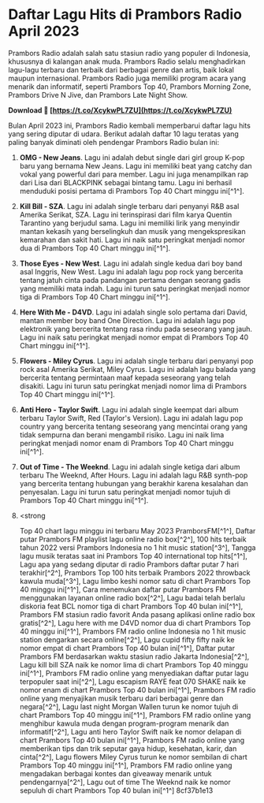 
 
# Daftar Lagu Hits di Prambors Radio April 2023
 
Prambors Radio adalah salah satu stasiun radio yang populer di Indonesia, khususnya di kalangan anak muda. Prambors Radio selalu menghadirkan lagu-lagu terbaru dan terbaik dari berbagai genre dan artis, baik lokal maupun internasional. Prambors Radio juga memiliki program acara yang menarik dan informatif, seperti Prambors Top 40, Prambors Morning Zone, Prambors Drive N Jive, dan Prambors Late Night Show.
 
**Download 🌟 [https://t.co/XcykwPL7ZU](https://t.co/XcykwPL7ZU)**


 
Bulan April 2023 ini, Prambors Radio kembali memperbarui daftar lagu hits yang sering diputar di udara. Berikut adalah daftar 10 lagu teratas yang paling banyak diminati oleh pendengar Prambors Radio bulan ini:
 
1. **OMG - New Jeans**. Lagu ini adalah debut single dari girl group K-pop baru yang bernama New Jeans. Lagu ini memiliki beat yang catchy dan vokal yang powerful dari para member. Lagu ini juga menampilkan rap dari Lisa dari BLACKPINK sebagai bintang tamu. Lagu ini berhasil menduduki posisi pertama di Prambors Top 40 Chart minggu ini[^1^].
2. **Kill Bill - SZA**. Lagu ini adalah single terbaru dari penyanyi R&B asal Amerika Serikat, SZA. Lagu ini terinspirasi dari film karya Quentin Tarantino yang berjudul sama. Lagu ini memiliki lirik yang menyindir mantan kekasih yang berselingkuh dan musik yang mengekspresikan kemarahan dan sakit hati. Lagu ini naik satu peringkat menjadi nomor dua di Prambors Top 40 Chart minggu ini[^1^].
3. **Those Eyes - New West**. Lagu ini adalah single kedua dari boy band asal Inggris, New West. Lagu ini adalah lagu pop rock yang bercerita tentang jatuh cinta pada pandangan pertama dengan seorang gadis yang memiliki mata indah. Lagu ini turun satu peringkat menjadi nomor tiga di Prambors Top 40 Chart minggu ini[^1^].
4. **Here With Me - D4VD**. Lagu ini adalah single solo pertama dari David, mantan member boy band One Direction. Lagu ini adalah lagu pop elektronik yang bercerita tentang rasa rindu pada seseorang yang jauh. Lagu ini naik satu peringkat menjadi nomor empat di Prambors Top 40 Chart minggu ini[^1^].
5. **Flowers - Miley Cyrus**. Lagu ini adalah single terbaru dari penyanyi pop rock asal Amerika Serikat, Miley Cyrus. Lagu ini adalah lagu balada yang bercerita tentang permintaan maaf kepada seseorang yang telah disakiti. Lagu ini turun satu peringkat menjadi nomor lima di Prambors Top 40 Chart minggu ini[^1^].
6. **Anti Hero - Taylor Swift**. Lagu ini adalah single keempat dari album terbaru Taylor Swift, Red (Taylor's Version). Lagu ini adalah lagu pop country yang bercerita tentang seseorang yang mencintai orang yang tidak sempurna dan berani mengambil risiko. Lagu ini naik lima peringkat menjadi nomor enam di Prambors Top 40 Chart minggu ini[^1^].
7. **Out of Time - The Weeknd**. Lagu ini adalah single ketiga dari album terbaru The Weeknd, After Hours. Lagu ini adalah lagu R&B synth-pop yang bercerita tentang hubungan yang berakhir karena kesalahan dan penyesalan. Lagu ini turun satu peringkat menjadi nomor tujuh di Prambors Top 40 Chart minggu ini[^1^].
8. <strong

    Top 40 chart lagu minggu ini terbaru May 2023 PramborsFM[^1^],  Daftar putar Prambors FM playlist lagu online radio box[^2^],  100 hits terbaik tahun 2022 versi Prambors Indonesia no 1 hit music station[^3^],  Tangga lagu musik teratas saat ini Prambors Top 40 international top hits[^1^],  Lagu apa yang sedang diputar di radio Prambors daftar putar 7 hari terakhir[^2^],  Prambors Top 100 hits terbaik Prambors 2022 throwback kawula muda[^3^],  Lagu limbo keshi nomor satu di chart Prambors Top 40 minggu ini[^1^],  Cara menemukan daftar putar Prambors FM menggunakan layanan online radio box[^2^],  Lagu badai telah berlalu diskoria feat BCL nomor tiga di chart Prambors Top 40 bulan ini[^1^],  Prambors FM stasiun radio favorit Anda pasang aplikasi online radio box gratis[^2^],  Lagu here with me D4VD nomor dua di chart Prambors Top 40 minggu ini[^1^],  Prambors FM radio online Indonesia no 1 hit music station dengarkan secara online[^2^],  Lagu cupid fifty fifty naik ke nomor empat di chart Prambors Top 40 bulan ini[^1^],  Daftar putar Prambors FM berdasarkan waktu stasiun radio Jakarta Indonesia[^2^],  Lagu kill bill SZA naik ke nomor lima di chart Prambors Top 40 minggu ini[^1^],  Prambors FM radio online yang menyediakan daftar putar lagu terpopuler saat ini[^2^],  Lagu escapism RAYE feat 070 SHAKE naik ke nomor enam di chart Prambors Top 40 bulan ini[^1^],  Prambors FM radio online yang menyajikan musik terbaru dari berbagai genre dan negara[^2^],  Lagu last night Morgan Wallen turun ke nomor tujuh di chart Prambors Top 40 minggu ini[^1^],  Prambors FM radio online yang menghibur kawula muda dengan program-program menarik dan informatif[^2^],  Lagu anti hero Taylor Swift naik ke nomor delapan di chart Prambors Top 40 bulan ini[^1^],  Prambors FM radio online yang memberikan tips dan trik seputar gaya hidup, kesehatan, karir, dan cinta[^2^],  Lagu flowers Miley Cyrus turun ke nomor sembilan di chart Prambors Top 40 minggu ini[^1^],  Prambors FM radio online yang mengadakan berbagai kontes dan giveaway menarik untuk pendengarnya[^2^],  Lagu out of time The Weeknd naik ke nomor sepuluh di chart Prambors Top 40 bulan ini[^1^]
 8cf37b1e13


